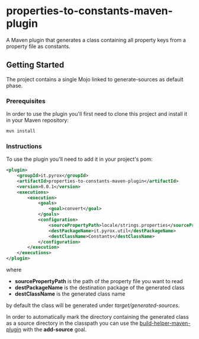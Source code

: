 # properties-to-constants-maven-plugin
A Maven plugin that generates a class containing all property keys from a property file as constants.

## Getting Started

The project contains a single Mojo linked to generate-sources as default phase.

### Prerequisites

In order to use the plugin you'll first need to clone this project and install it in your Maven repository:

```sh
mvn install
```

### Instructions

To use the plugin you'll need to add it in your project's pom:

```xml
<plugin>
	<groupId>it.pyrox</groupId>
	<artifactId>properties-to-constants-maven-plugin</artifactId>
	<version>0.0.1</version>
	<executions>
		<execution>
			<goals>
				<goal>convert</goal>
			</goals>
			<configuration>
				<sourcePropertyPath>locale/strings.properties</sourcePropertyPath>
				<destPackageName>it.pyrox.util</destPackageName>
				<destClassName>Constants</destClassName>
			</configuration>
		</execution>
	</executions>
</plugin>
```

where 

* **sourcePropertyPath** is the path of the property file you want to read
* **destPackageName** is the destination package of the generated class
* **destClassName** is the generated class name

by default the class will be generated under *target/generated-sources*.

In order to automatically mark the directory containing the generated class as a source directory in the classpath you can use the [build-helper-maven-plugin](https://www.mojohaus.org/build-helper-maven-plugin/) with the **add-source** goal.
